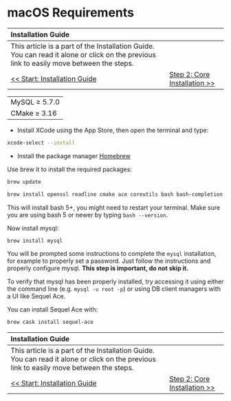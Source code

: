 # macOS Requirements

| Installation Guide | |
| :- | :- |
| This article is a part of the Installation Guide. You can read it alone or click on the previous link to easily move between the steps. |
| [<< Start: Installation Guide](installation-guide.md) | [Step 2: Core Installation >>](core-intallation.md) |

| |
| :- |
| MySQL ≥ 5.7.0 |
| CMake ≥ 3.16 |


- Install XCode using the App Store, then open the terminal and type:

```sh
xcode-select --install
```

- Install the package manager [Homebrew](http://brew.sh/)

Use brew it to install the required packages:

```sh
brew update
```

```sh
brew install openssl readline cmake ace coreutils bash bash-completion coreutils
```

This will install bash 5+, you might need to restart your terminal.
Make sure you are using bash 5 or newer by typing `bash --version`.

Now install mysql:

```sh
brew install mysql
```

You will be prompted some instructions to complete the `mysql` installation, for example to properly set a password. Just follow the instructions and properly configure mysql. **This step is important, do not skip it.**

To verify that mysql has been properly installed, try accessing it using either the command line (e.g. `mysql -u root -p`) or using DB client managers with a UI like Sequel Ace.

You can install Sequel Ace with:

```sh
brew cask install sequel-ace
```

| Installation Guide | |
| :- | :- |
| This article is a part of the Installation Guide. You can read it alone or click on the previous link to easily move between the steps. |
| [<< Start: Installation Guide](installation-guide.md) | [Step 2: Core Installation >>](core-intallation.md) |

